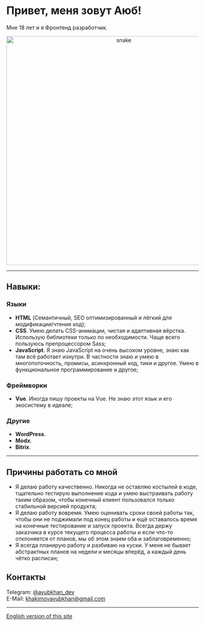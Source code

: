 # Привет, меня зовут Аюб!

Мне 18 лет и я Фронтенд разработчик.

<p align="center">
 <img width="600" src="https://github.com/FilimonovAlexey/FilimonovAlexey/blob/main/assets/github-snake.svg" alt="snake"/>
</p>

---

## Навыки:

### Языки

 - __HTML__ (Семантичный, SEO оптимизированный и лёгкий для модификации/чтения код);
 - __CSS__. Умею делать CSS-анимации, чистая и адаптивная вёрстка. Использую библиотеки только по необходимости. Чаще всего пользуюсь препроцессором Sass;
 - __JavaScript__. Я знаю JavaScript на очень высоком уровне, знаю как там всё работает изнутри. В частности знаю и умею в многопоточность, промисы, асинхронный код, тики и другое. Умею в функциональное программирование и другое;

### Фреймворки
  - __Vue__. Иногда пишу проекты на Vue. Не знаю этот язык и его экосистему в идеале;

### Другие
  - __WordPress__.
 - __Modx__.
 - __Bitrix__.

---

## Причины работать со мной

 - Я делаю работу качественно. Никогда не оставляю костылей в коде, тщательно тестирую выполнение кода и умею выстраивать работу таким образом, чтобы конечный клиент пользовался только стабильной версией продукта;
 - Я делаю работу вовремя. Умею оценивать сроки своей работы так, чтобы они не поджимали под конец работы и ещё оставалось время на конечные тестирование и запуск проекта. Всегда держу заказчика в курсе текущего процесса работы и если что-то отклоняется от планов, мы об этом знаем оба и заблаговременно;
 - Я всегда планирую работу и разбиваю на куски. У меня не бывает абстрактных планов на недели и месяцы вперёд, а каждый день чётко расписан;

## Контакты

Telegram: [@ayubkhan_dev](https://t.me/ayubkhan_dev)\
E-Mail: khakimovayubkhan@gmail.com

---

[English version of this site](/ru.md)
